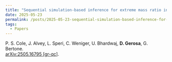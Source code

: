 ```yaml
---
title: "Sequential simulation-based inference for extreme mass ratio inspirals"
date: 2025-05-23
permalink: /posts/2025-05-23-sequential-simulation-based-inference-for-extreme-mass-ratio-inspirals
tags:
  - Papers
---
```






P. S. Cole, J. Alvey, L. Speri, C. Weniger, U. Bhardwaj, **D. Gerosa**, G. Bertone.\
[arXiv:2505.16795 [gr-qc]](https://arxiv.org/abs/2505.16795).